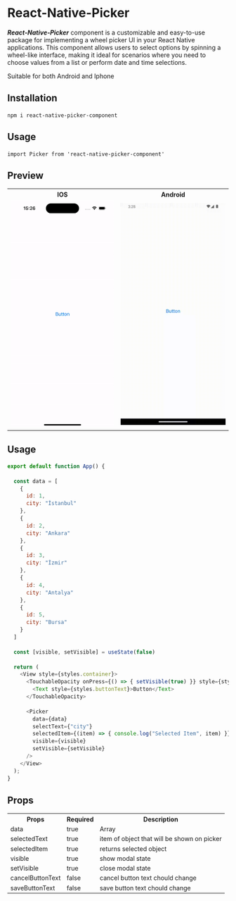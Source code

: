 # React-Native-Picker

***React-Native-Picker*** component is a customizable and easy-to-use package for implementing a wheel picker UI in your React Native applications. This component allows users to select options by spinning a wheel-like interface, making it ideal for scenarios where you need to choose values from a list or perform date and time selections.

Suitable for both Android and Iphone

## Installation
```
npm i react-native-picker-component
```

## Usage
```
import Picker from 'react-native-picker-component'
```


## Preview
<table>
  <tr >
    <th>IOS</th>
    <th>Android</th>
  </tr>
  <tr>
    <td>
      <img src="./assets/ios.gif" width="250"/>
    </td>
    <td>
      <img src="./assets/android.gif" width="250"/>
     </td>
  </tr>
</table>

## Usage

```javascript
export default function App() {

  const data = [
    {
      id: 1,
      city: "İstanbul"
    },
    {
      id: 2,
      city: "Ankara"
    },
    {
      id: 3,
      city: "İzmir"
    },
    {
      id: 4,
      city: "Antalya"
    },
    {
      id: 5,
      city: "Bursa"
    }
  ]

  const [visible, setVisible] = useState(false)

  return (
    <View style={styles.container}>
      <TouchableOpacity onPress={() => { setVisible(true) }} style={styles.button}>
        <Text style={styles.buttonText}>Button</Text>
      </TouchableOpacity>

      <Picker
        data={data}
        selectText={"city"}
        selectedItem={(item) => { console.log("Selected Item", item) }}
        visible={visible}
        setVisible={setVisible}
      />
    </View>
  );
}
```

## Props
<table>
  <tr>
    <th>Props</th>
    <th>Required</th>
    <th>Description</th>
  </tr>
  <tr>
    <td>data</td>
    <td>true</td>
    <td>Array</td>
  </tr>
  <tr>
    <td>selectedText</td>
    <td>true</td>
    <td>item of object that will be shown on picker</td>
  </tr>
  <tr>
    <td>selectedItem</td>
    <td>true</td>
    <td>returns selected object</td>
  </tr>
  <tr>
    <td>visible</td>
    <td>true</td>
    <td>show modal state</td>
  </tr>
  <tr>
    <td>setVisible</td>
    <td>true</td>
    <td>close modal state</td>
  </tr>
  </tr>
  <tr>
    <td>cancelButtonText</td>
    <td>false</td>
    <td>cancel button text chould change</td>
  </tr>
  </tr>
  <tr>
    <td>saveButtonText</td>
    <td>false</td>
    <td>save button text chould change</td>
  </tr>
</table>